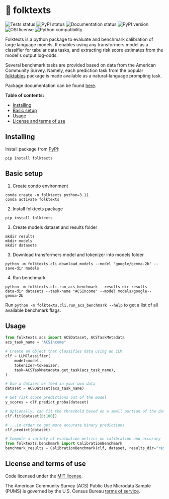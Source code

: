 # :book: folktexts   <!-- omit in toc -->

![Tests status](https://github.com/socialfoundations/folktexts/actions/workflows/python-tests.yml/badge.svg)
![PyPI status](https://github.com/socialfoundations/folktexts/actions/workflows/python-publish.yml/badge.svg)
![Documentation status](https://github.com/socialfoundations/folktexts/actions/workflows/python-docs.yml/badge.svg)
![PyPI version](https://badgen.net/pypi/v/folktexts)
![OSI license](https://badgen.net/pypi/license/folktexts)
![Python compatibility](https://badgen.net/pypi/python/folktexts)

Folktexts is a python package to evaluate and benchmark calibration of large
language models.
It enables using any transformers model as a classifier for tabular data tasks, 
and extracting risk score estimates from the model's output log-odds.

Several benchmark tasks are provided based on data from the American Community Survey.
Namely, each prediction task from the popular 
[folktables](https://github.com/socialfoundations/folktables) package is made available 
as a natural-language prompting task.

Package documentation can be found [here](https://socialfoundations.github.io/folktexts/).

**Table of contents:**
- [Installing](#installing)
- [Basic setup](#basic-setup)
- [Usage](#usage)
- [License and terms of use](#license-and-terms-of-use)


## Installing

Install package from [PyPI](https://pypi.org/project/folktexts/):

```
pip install folktexts
```

## Basic setup

1. Create condo environment

```
conda create -n folktexts python=3.11
conda activate folktexts
```

2. Install folktexts package

```
pip install folktexts
```

3. Create models dataset and results folder

```
mkdir results
mkdir models
mkdir datasets
```

3. Download transformers model and tokenizer into models folder

```
python -m folktexts.cli.download_models --model "google/gemma-2b" --save-dir models
```

4. Run benchmark

```
python -m folktexts.cli.run_acs_benchmark --results-dir results --data-dir datasets --task-name "ACSIncome" --model models/google--gemma-2b
```

Run `python -m folktexts.cli.run_acs_benchmark --help` to get a list of all
available benchmark flags.


## Usage

```py
from folktexts.acs import ACSDataset, ACSTaskMetadata
acs_task_name = "ACSIncome"

# Create an object that classifies data using an LLM
clf = LLMClassifier(
    model=model,
    tokenizer=tokenizer,
    task=ACSTaskMetadata.get_task(acs_task_name),
)

# Use a dataset or feed in your own data
dataset = ACSDataset(acs_task_name)

# Get risk score predictions out of the model
y_scores = clf.predict_proba(dataset)

# Optionally, can fit the threshold based on a small portion of the data
clf.fit(dataset[0:100])

# ...in order to get more accurate binary predictions
clf.predict(dataset)

# Compute a variety of evaluation metrics on calibration and accuracy
from folktexts.benchmark import CalibrationBenchmark
benchmark_results = CalibrationBenchmark(clf, dataset, results_dir="results").run()
```


## License and terms of use

Code licensed under the [MIT license](LICENSE).

The American Community Survey (ACS) Public Use Microdata Sample (PUMS) is
governed by the U.S. Census Bureau [terms of service](https://www.census.gov/data/developers/about/terms-of-service.html).
